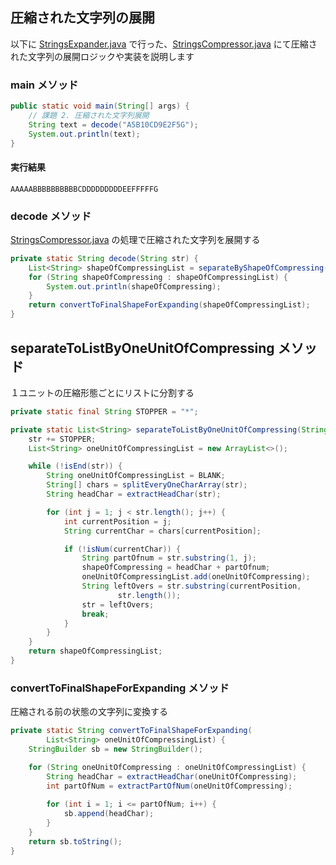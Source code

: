 ##  圧縮された文字列の展開

以下に [StringsExpander.java](./src/StringsExpander.java) で行った、[StringsCompressor.java](./src/StringsCompressor.java) にて圧縮された文字列の展開ロジックや実装を説明します

### main メソッド

``` java
public static void main(String[] args) {
    // 課題 2. 圧縮された文字列展開
    String text = decode("A5B10CD9E2F5G");
    System.out.println(text);
}
```

#### 実行結果

``` console
AAAAABBBBBBBBBBCDDDDDDDDDEEFFFFFG
```

### decode メソッド

[StringsCompressor.java](./src/StringsCompressor.java) の処理で圧縮された文字列を展開する

``` java
private static String decode(String str) {
    List<String> shapeOfCompressingList = separateByShapeOfCompressing(str);
    for (String shapeOfCompressing : shapeOfCompressingList) {
        System.out.println(shapeOfCompressing);
    }
    return convertToFinalShapeForExpanding(shapeOfCompressingList);
}
```

## separateToListByOneUnitOfCompressing メソッド

１ユニットの圧縮形態ごとにリストに分割する

``` java 
private static final String STOPPER = "*";

private static List<String> separateToListByOneUnitOfCompressing(String str) {
    str += STOPPER;
    List<String> oneUnitOfCompressingList = new ArrayList<>();

    while (!isEnd(str)) {
        String oneUnitOfCompressingList = BLANK;
        String[] chars = splitEveryOneCharArray(str);
        String headChar = extractHeadChar(str);

        for (int j = 1; j < str.length(); j++) {
            int currentPosition = j;
            String currentChar = chars[currentPosition];

            if (!isNum(currentChar)) {
                String partOfnum = str.substring(1, j);
                shapeOfCompressing = headChar + partOfnum;
                oneUnitOfCompressingList.add(oneUnitOfCompressing);
                String leftOvers = str.substring(currentPosition,
                        str.length());
                str = leftOvers;
                break;
            }
        }
    }
    return shapeOfCompressingList;
}
```

### convertToFinalShapeForExpanding メソッド

圧縮される前の状態の文字列に変換する

``` java
private static String convertToFinalShapeForExpanding(
        List<String> oneUnitOfCompressingList) {
    StringBuilder sb = new StringBuilder();

    for (String oneUnitOfCompressing : oneUnitOfCompressingList) {
        String headChar = extractHeadChar(oneUnitOfCompressing);
        int partOfNum = extractPartOfNum(oneUnitOfCompressing);
        
        for (int i = 1; i <= partOfNum; i++) {
            sb.append(headChar);
        }
    }
    return sb.toString();
}
```
